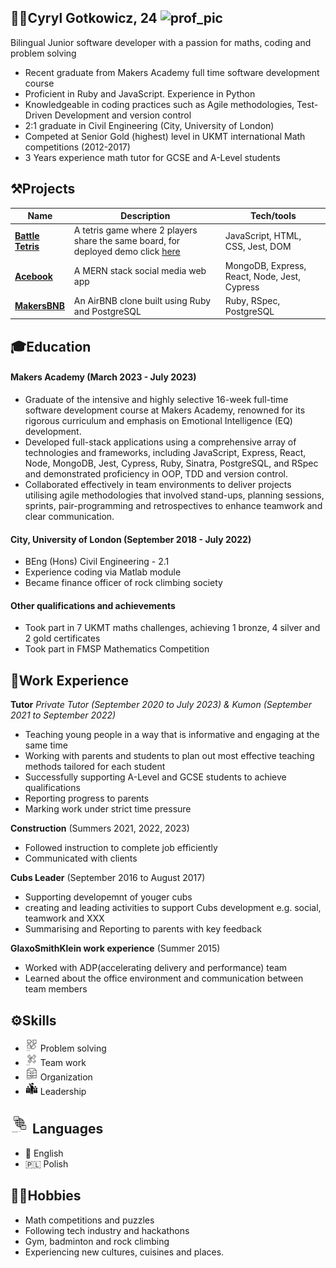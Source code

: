 ## 👨‍💻Cyryl Gotkowicz, 24 <img src="IMG_9471.heic" alt="prof_pic" width="50"/>

Bilingual Junior software developer with a passion for maths, coding and problem solving
- Recent graduate from Makers Academy full time software development course
- Proficient in Ruby and JavaScript. Experience in Python
- Knowledgeable in coding practices such as Agile methodologies, Test-Driven Development and version control
- 2:1 graduate in Civil Engineering (City, University of London)
- Competed at Senior Gold (highest) level in UKMT international Math competitions (2012-2017)
- 3 Years experience math tutor for GCSE and A-Level students

## ⚒️Projects

| Name                         | Description       | Tech/tools        |
| ---------------------------- | ----------------- | ----------------- |
| [**Battle Tetris**](https://github.com/CKMurison/Tetris)            | A tetris game where 2 players share the same board, for deployed demo click [here](https://michael-szczepanski.itch.io/battle-tetris) | JavaScript, HTML, CSS, Jest, DOM |
| [**Acebook**](https://github.com/cshjp/acebook-team-earth) | A MERN stack social media web app | MongoDB, Express, React, Node, Jest, Cypress |
| [**MakersBNB**](https://github.com/bwilton93/makersbnb) | An AirBNB clone built using Ruby and PostgreSQL | Ruby, RSpec, PostgreSQL |

## 🎓Education

#### Makers Academy (March 2023 - July 2023)
- Graduate of the intensive and highly selective 16-week full-time software development course at Makers Academy, renowned for its rigorous curriculum and emphasis on Emotional Intelligence (EQ) development.
- Developed full-stack applications using a comprehensive array of technologies and frameworks, including JavaScript, Express, React, Node, MongoDB, Jest, Cypress, Ruby, Sinatra, PostgreSQL, and RSpec and demonstrated proficiency in OOP, TDD and version control.
- Collaborated effectively in team environments to deliver projects utilising agile methodologies that involved stand-ups, planning sessions, sprints, pair-programming and retrospectives to enhance teamwork and clear communication.

#### City, University of London (September 2018 - July 2022)
- BEng (Hons) Civil Engineering - 2.1
- Experience coding via Matlab module
- Became finance officer of rock climbing society

#### Other qualifications and achievements

- Took part in 7 UKMT maths challenges, achieving 1 bronze, 4 silver and 2 gold certificates
- Took part in FMSP Mathematics Competition 
<!-- add codewars -->
<!-- add udemy course -->

## 💼Work Experience

**Tutor** 
_Private Tutor (September 2020 to July 2023)  & Kumon (September 2021 to September 2022)_

- Teaching young people in a way that is informative and engaging at the same time
- Working with parents and students to plan out most effective teaching methods tailored for each student
- Successfully supporting A-Level and GCSE students to achieve qualifications
- Reporting progress to parents
- Marking work under strict time pressure

**Construction** (Summers 2021, 2022, 2023)

- Followed instruction to complete job efficiently
- Communicated with clients

**Cubs Leader** (September 2016 to August 2017)

- Supporting developemnt of youger cubs 
- creating and leading activities to support Cubs development e.g. social, teamwork and XXX
- Summarising and Reporting to parents with key feedback 

**GlaxoSmithKlein work experience** (Summer 2015)

- Worked with ADP(accelerating delivery and performance) team
- Learned about the office environment and communication between team members

## ⚙️Skills
- <img src="image-3.png" alt="drawing" width="20"/> Problem solving
- <img src="image-2.png" alt="drawing" width="20"/> Team work
- <img src="image-1.png" alt="drawing" width="20"/> Organization 
- <img src="image.png" alt="drawing" width="20"/> Leadership

## <img src="image-4.png" alt="drawing" width="30"/> Languages
- 🏴󠁧󠁢󠁥󠁮󠁧󠁿 English
- 🇵🇱 Polish
<!-- #### Problem solving

I have always had a strong analytical mind set which I am constantly developing. From UKMT maths challenges during secondary school to a challenging engineering degree and finally to Makers Academy. At Makers Academy I focussed my problem solving skills on software developing which has quickly become my passion. At Makers Academy I enhanced my skills with Object-Oriented Programming (OOP) practices, allowing me to dissect difficult challenges into smaller manageable steps.

#### Team Work and Communication

I have had a lot of experience working in a team. During my time at university I have had many team projects, including an intensive 2 week project where as a team we had to work together effectively to find a way to accommodate everyone's schedules and divide the workload. At Makers Academy I amplified these skills through agile methodologies, delivering products efficiently and effectively in team projects working both remotely and in person. 

#### Organization and attention to detail

During my time at university and working as a tutor I am used to working efficiently under time pressure. I have developed an understanding of the importance of being organized to ensure that I can look back at any work I have done and understand it without any trouble. -->

<!-- languages -->

## 🧗‍♂️Hobbies

- Math competitions and puzzles
- Following tech industry and hackathons
- Gym, badminton and rock climbing
- Experiencing new cultures, cuisines and places.